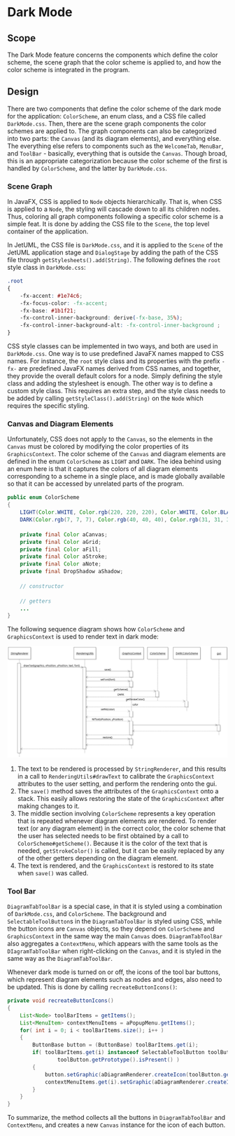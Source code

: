 # Dark Mode

## Scope

The Dark Mode feature concerns the components which define the color scheme, the scene graph that the color scheme is applied to, and how the color scheme is integrated in the program.

## Design

There are two components that define the color scheme of the dark mode for the application: `ColorScheme`, an enum class, and a CSS file called `DarkMode.css`. Then, there are the scene graph components the color schemes are applied to. The graph components can also be categorized into two parts: the `Canvas` (and its diagram elements), and everything else. The everything else refers to components such as the `WelcomeTab`, `MenuBar`, and `ToolBar` - basically, everything that is outside the `Canvas`. Though broad, this is an appropriate categorization because the color scheme of the first is handled by `ColorScheme`, and the latter by `DarkMode.css`.

### Scene Graph

In JavaFX, CSS is applied to `Node` objects hierarchically. That is, when CSS is applied to a `Node`, the styling will cascade down to all its children nodes. Thus, coloring all graph components following a specific color scheme is a simple feat. It is done by adding the CSS file to the `Scene`, the top level container of the application.
 
In JetUML, the CSS file is `DarkMode.css`, and it is applied to the `Scene` of the JetUML application stage and `DialogStage` by adding the path of the CSS file through `getStylesheets().add(String)`. The following defines the `root` style class in `DarkMode.css`:

```css
.root 
{ 
    -fx-accent: #1e74c6;
    -fx-focus-color: -fx-accent;
    -fx-base: #1b1f21;
    -fx-control-inner-background: derive(-fx-base, 35%);
    -fx-control-inner-background-alt: -fx-control-inner-background ;
}
```

CSS style classes can be implemented in two ways, and both are used in `DarkMode.css`. One way is to use predefined JavaFX names mapped to CSS names. For instance, the `root` style class and its properties with the prefix `-fx-` are predefined JavaFX names derived from CSS names, and together, they provide the overall default colors for a node. Simply defining the style class and adding the stylesheet is enough. The other way is to define a custom style class. This requires an extra step, and the style class needs to be added by calling `getStyleClass().add(String)` on the `Node` which requires the specific styling. 

### Canvas and Diagram Elements

Unfortunately, CSS does not apply to the `Canvas`, so the elements in the `Canvas` must be colored by modifying the color properties of its `GraphicsContext`. The color scheme of the `Canvas` and diagram elements are defined in the enum `ColorScheme` as `LIGHT` and `DARK`. The idea behind using an enum here is that it captures the colors of all diagram elements corresponding to a scheme in a single place, and is made globally available so that it can be accessed by unrelated parts of the program.

```java
public enum ColorScheme 
{
	LIGHT(Color.WHITE, Color.rgb(220, 220, 220), Color.WHITE, Color.BLACK, Color.color(0.9f, 0.9f, 0.6f), Color.LIGHTGRAY), 
	DARK(Color.rgb(7, 7, 7), Color.rgb(40, 40, 40), Color.rgb(31, 31, 31), Color.WHITE, Color.rgb(30, 63, 102), Color.TRANSPARENT);

	private final Color aCanvas;
	private final Color aGrid;
	private final Color aFill;
	private final Color aStroke;
	private final Color aNote;
	private final DropShadow aShadow;
	
	// constructor

	// getters
	...
}
```

The following sequence diagram shows how `ColorScheme` and `GraphicsContext` is used to render text in dark mode:

![JetUML Sequence Diagram](DarkMode.sequence.png)


1. The text to be rendered is processed by `StringRenderer`, and this results in a call to `RenderingUtils#drawText` to calibrate the `GraphicsContext` attributes to the user setting, and perform the rendering onto the gui. 
2. The `save()` method saves the attributes of the `GraphicsContext` onto a stack. This easily allows restoring the state of the `GraphicsContext` after making changes to it. 
3. The middle section involving `ColorScheme` represents a key operation that is repeated whenever diagram elements are rendered. To render text (or any diagram element) in the correct color, the color scheme that the user has selected needs to be first obtained by a call to `ColorScheme#getScheme()`. Because it is the color of the text that is needed, `getStrokeColor()` is called, but it can be easily replaced by any of the other getters depending on the diagram element.
4. The text is rendered, and the `GraphicsContext` is restored to its state when `save()` was called.
	
### Tool Bar

`DiagramTabToolBar` is a special case, in that it is styled using a combination of `DarkMode.css`, and `ColorScheme`. The background and `SelectableToolButton`s in the `DiagramTabToolBar` is styled using CSS, while the button icons are `Canvas` objects, so they depend on `ColorScheme` and `GraphicsContext` in the same way the main `Canvas` does.  `DiagramTabToolBar` also aggregates a `ContextMenu`, which appears with the same tools as the `DIagramTabToolBar` when right-clicking on the `Canvas`, and it is styled in the same way as the `DiagramTabToolBar`.

Whenever dark mode is turned on or off, the icons of the tool bar buttons, which represent diagram elements such as nodes and edges, also need to be updated. This is done by calling `recreateButtonIcons()`: 

```java
private void recreateButtonIcons()
{
	List<Node> toolBarItems = getItems();
	List<MenuItem> contextMenuItems = aPopupMenu.getItems();
	for( int i = 0; i < toolBarItems.size(); i++ )
	{
		ButtonBase button = (ButtonBase) toolBarItems.get(i);
		if( toolBarItems.get(i) instanceof SelectableToolButton toolButton && 
				toolButton.getPrototype().isPresent() )
		{
			button.setGraphic(aDiagramRenderer.createIcon(toolButton.getPrototype().get()));
			contextMenuItems.get(i).setGraphic(aDiagramRenderer.createIcon(toolButton.getPrototype().get()));
		}
	}
}
```

To summarize, the method collects all the buttons in `DiagramTabToolBar` and `ContextMenu`, and creates a new `Canvas` instance for the icon of each button. 